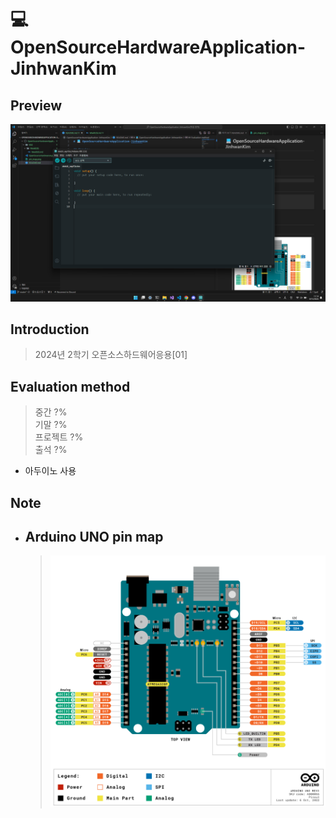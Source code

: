 # 💻 OpenSourceHardwareApplication-JinhwanKim

## Preview

![Preview](./Preview.png)

## Introduction

> 2024년 2학기 오픈소스하드웨어응용[01]

## Evaluation method

> 중간 ?%  
> 기말 ?%  
> 프로젝트 ?%  
> 출석 ?%  

- 아두이노 사용

## Note

- ## Arduino UNO pin map

    > ![Arduino pin map](./pin_map.png)
